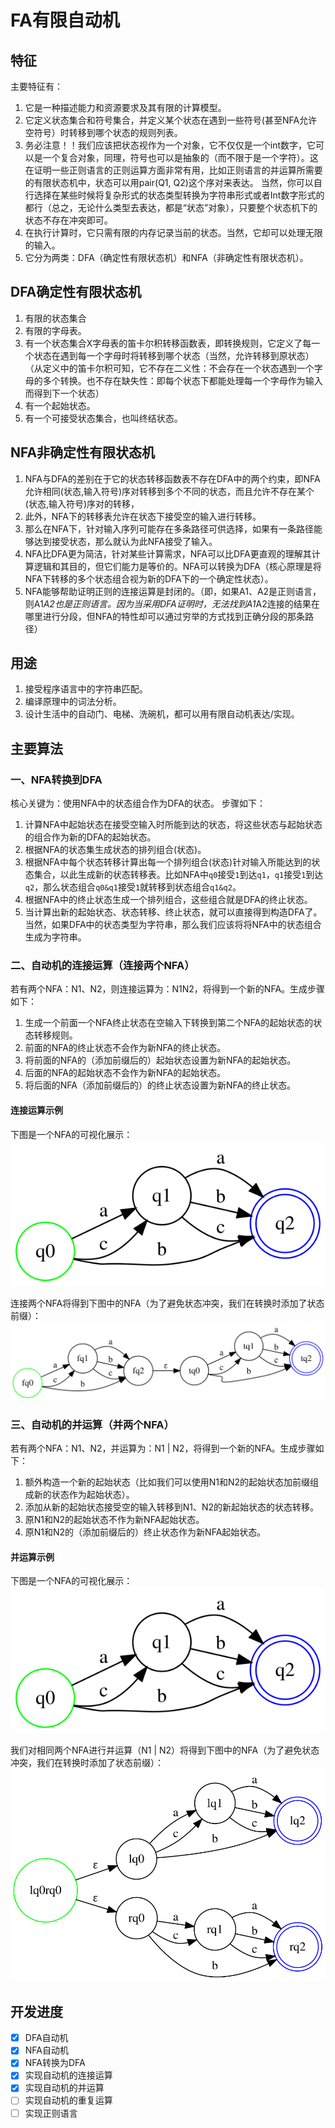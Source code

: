
# FA有限自动机

## 特征
主要特征有：
1. 它是一种描述能力和资源要求及其有限的计算模型。 
1. 它定义状态集合和符号集合，并定义某个状态在遇到一些符号(甚至NFA允许空符号）时转移到哪个状态的规则列表。
1. 务必注意！！我们应该把状态视作为一个对象，它不仅仅是一个int数字，它可以是一个复合对象，同理，符号也可以是抽象的（而不限于是一个字符）。这在证明一些正则语言的正则运算方面非常有用，比如正则语言的并运算所需要的有限状态机中，状态可以用pair(Q1, Q2)这个序对来表达。
当然，你可以自行选择在某些时候将复杂形式的状态类型转换为字符串形式或者Int数字形式的都行（总之，无论什么类型去表达，都是“状态”对象），只要整个状态机下的状态不存在冲突即可。
1. 在执行计算时，它只需有限的内存记录当前的状态。当然，它却可以处理无限的输入。
1. 它分为两类：DFA（确定性有限状态机）和NFA（非确定性有限状态机）。

## DFA确定性有限状态机
1. 有限的状态集合
1. 有限的字母表。
1. 有一个状态集合X字母表的笛卡尔积转移函数表，即转换规则，它定义了每一个状态在遇到每一个字母时将转移到哪个状态（当然，允许转移到原状态）（从定义中的笛卡尔积可知，它不存在二义性：不会存在一个状态遇到一个字母的多个转换。也不存在缺失性：即每个状态下都能处理每一个字母作为输入而得到下一个状态）
1. 有一个起始状态。
1. 有一个可接受状态集合，也叫终结状态。


## NFA非确定性有限状态机
1. NFA与DFA的差别在于它的状态转移函数表不存在DFA中的两个约束，即NFA允许相同(状态,输入符号)序对转移到多个不同的状态，而且允许不存在某个(状态,输入符号)序对的转移，
1. 此外，NFA下的转移表允许在状态下接受空的输入进行转移。
1. 那么在NFA下，针对输入序列可能存在多条路径可供选择，如果有一条路径能够达到接受状态，那么就认为此NFA接受了输入。
1. NFA比DFA更为简洁，针对某些计算需求，NFA可以比DFA更直观的理解其计算逻辑和其目的，但它们能力是等价的。NFA可以转换为DFA（核心原理是将NFA下转移的多个状态组合视为新的DFA下的一个确定性状态）。
1. NFA能够帮助证明正则的连接运算是封闭的。（即，如果A1、A2是正则语言，则A1*A2也是正则语言。因为当采用DFA证明时，无法找到A1*A2连接的结果在哪里进行分段，但NFA的特性却可以通过穷举的方式找到正确分段的那条路径）

## 用途
1. 接受程序语言中的字符串匹配。
1. 编译原理中的词法分析。
1. 设计生活中的自动门、电梯、洗碗机，都可以用有限自动机表达/实现。

## 主要算法
### 一、NFA转换到DFA
核心关键为：使用NFA中的状态组合作为DFA的状态。 步骤如下：

1. 计算NFA中起始状态在接受空输入时所能到达的状态，将这些状态与起始状态的组合作为新的DFA的起始状态。
1. 根据NFA的状态集生成状态的排列组合(状态)。
1. 根据NFA中每个状态转移计算出每一个排列组合(状态)针对输入所能达到的状态集合，以此生成新的状态转移表。比如NFA中`q0`接受`1`到达`q1`，`q1`接受`1`到达`q2`，那么状态组合`q0&q1`接受`1`就转移到状态组合`q1&q2`。
1. 根据NFA中的终止状态生成一个排列组合，这些组合就是DFA的终止状态。
1. 当计算出新的起始状态、状态转移、终止状态，就可以直接得到构造DFA了。当然，如果DFA中的状态类型为字符串，那么我们应该将将NFA中的状态组合生成为字符串。

### 二、自动机的连接运算（连接两个NFA）
若有两个NFA：N1、N2，则连接运算为：N1N2，将得到一个新的NFA。生成步骤如下：

1. 生成一个前面一个NFA终止状态在空输入下转换到第二个NFA的起始状态的状态转移规则。
1. 前面的NFA的终止状态不会作为新NFA的终止状态。
1. 将前面的NFA的（添加前缀后的）起始状态设置为新NFA的起始状态。
1. 后面的NFA的起始状态不会作为新NFA的起始状态。
1. 将后面的NFA（添加前缀后的）的终止状态设置为新NFA的终止状态。

#### 连接运算示例

下图是一个NFA的可视化展示：\
![alt text](images/one-nfa.svg "one-nfa")

连接两个NFA将得到下图中的NFA（为了避免状态冲突，我们在转换时添加了状态前缀）：\
![alt text](images/concatenate-nfa-result.svg "concatenate-nfa-result")

### 三、自动机的并运算（并两个NFA）
若有两个NFA：N1、N2，并运算为：N1 | N2，将得到一个新的NFA。生成步骤如下：

1. 额外构造一个新的起始状态（比如我们可以使用N1和N2的起始状态加前缀组成新的状态作为起始状态）。
1. 添加从新的起始状态接受空的输入转移到N1、N2的新起始状态的状态转移。
1. 原N1和N2的起始状态不作为新NFA起始状态。
1. 原N1和N2的（添加前缀后的）终止状态作为新NFA起始状态。

#### 并运算示例

下图是一个NFA的可视化展示：\
![alt text](images/one-nfa.svg "one-nfa")

我们对相同两个NFA进行并运算（N1 | N2）将得到下图中的NFA（为了避免状态冲突，我们在转换时添加了状态前缀）：\
![alt text](images/alternation-nfa-result.svg "alternation-nfa-result")

## 开发进度
- [x] DFA自动机
- [x] NFA自动机
- [x] NFA转换为DFA
- [x] 实现自动机的连接运算
- [x] 实现自动机的并运算
- [ ] 实现自动机的重复运算
- [ ] 实现正则语言